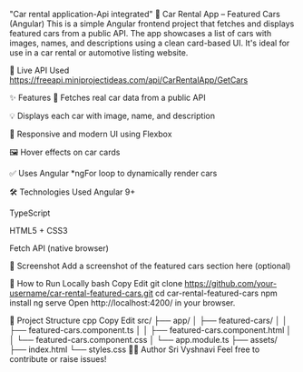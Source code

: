 "Car rental application-Api integrated" 
🚗 Car Rental App – Featured Cars (Angular)
This is a simple Angular frontend project that fetches and displays featured cars from a public API. The app showcases a list of cars with images, names, and descriptions using a clean card-based UI. It's ideal for use in a car rental or automotive listing website.

🔗 Live API Used
https://freeapi.miniprojectideas.com/api/CarRentalApp/GetCars

✨ Features
🔄 Fetches real car data from a public API

💡 Displays each car with image, name, and description

🧱 Responsive and modern UI using Flexbox

🖼 Hover effects on car cards

✅ Uses Angular *ngFor loop to dynamically render cars

🛠️ Technologies Used
Angular 9+

TypeScript

HTML5 + CSS3

Fetch API (native browser)

📸 Screenshot
Add a screenshot of the featured cars section here (optional)

🚀 How to Run Locally
bash
Copy
Edit
git clone https://github.com/your-username/car-rental-featured-cars.git
cd car-rental-featured-cars
npm install
ng serve
Open http://localhost:4200/ in your browser.

📁 Project Structure
cpp
Copy
Edit
src/
├── app/
│   ├── featured-cars/
│   │   ├── featured-cars.component.ts
│   │   ├── featured-cars.component.html
│   │   └── featured-cars.component.css
│   └── app.module.ts
├── assets/
├── index.html
└── styles.css
🙋‍♂️ Author
Sri Vyshnavi
Feel free to contribute or raise issues!
